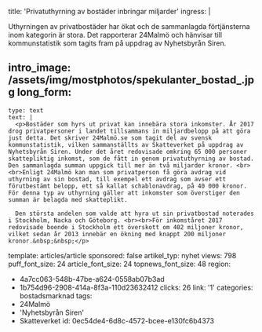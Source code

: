 title: 'Privatuthyrning av bostäder inbringar miljarder'
ingress: |
  <p>Uthyrningen av privatbostäder har ökat och de sammanlagda förtjänsterna inom kategorin är stora. Det rapporterar 24Malmö och hänvisar till kommunstatistik som tagits fram på uppdrag av Nyhetsbyrån Siren.
  </p>
  
intro_image: /assets/img/mostphotos/spekulanter_bostad_.jpg
long_form:
  -
    type: text
    text: |
      <p>Bostäder som hyrs ut privat kan innebära stora inkomster. År 2017 drog privatpersoner i landet tillsammans in miljardbelopp på att göra just detta. Det skriver 24Malmö.se som tagit del av svensk kommunstatistik, vilken sammanställts av Skatteverket på uppdrag av Nyhetsbyrån Siren. Under det året redovisade omkring 65 000 personer skattepliktig inkomst, som de fått in genom privatuthyrning av bostad. Den sammanlagda summan uppgick till mer än två miljarder kronor. <br><br>Enligt 24Malmö kan man som privatperson få göra avdrag vid uthyrning av sin bostad, till exempel ett avdrag som avser ett förutbestämt belopp, ett så kallat schablonavdrag, på 40 000 kronor. För denna typ av uthyrning gäller att inkomster som överstiger den summan är belagda med skatteplikt. 
      
      Den största andelen som valde att hyra ut sin privatbostad noterades i Stockholm, Nacka och Göteborg. <br><br>För inkomståret 2017 redovisade boende i Stockholm ett överskott om 402 miljoner kronor, vilket sedan år 2013 innebär en ökning med knappt 200 miljoner kronor.&nbsp;&nbsp;</p>
      
template: articles/article
sponsored: false
artikel_typ: nyhet
views: 798
puff_font_size: 24
article_font_size: 24
topnews_font_size: 48
region:
  - 4a7cc063-548b-47be-a624-0558ab07b3ad
  - 1b754d96-2908-414a-8f3a-110d23632412
clicks: 26
link: '1'
categories: bostadsmarknad
tags:
  - 24Malmö
  - 'Nyhetsbyrån Siren'
  - Skatteverket
id: 0ec54de4-6d8c-4572-bcee-e130fc6b4373
